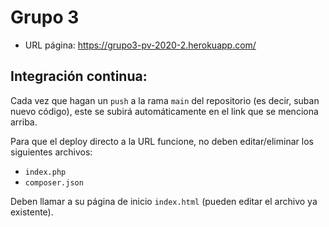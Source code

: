 # Grupo 3

- URL página: https://grupo3-pv-2020-2.herokuapp.com/

## Integración continua:
Cada vez que hagan un `push` a la rama `main` del repositorio (es decir, suban nuevo código), este se subirá automáticamente en el link que se menciona arriba.

Para que el deploy directo a la URL funcione, no deben editar/eliminar los siguientes archivos:
- `index.php`
- `composer.json`

Deben llamar a su página de inicio `index.html` (pueden editar el archivo ya existente).